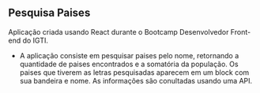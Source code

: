 ## Pesquisa Paises

Aplicação criada usando React durante o Bootcamp Desenvolvedor Front-end do IGTI.

- A aplicação consiste em pesquisar paises pelo nome, retornando a quantidade de paises encontrados e a somatória da população. Os paises que tiverem as letras pesquisadas aparecem em um block com sua bandeira e nome. As informações são conultadas usando uma API.
